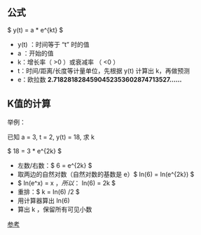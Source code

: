 <head>
    <script src="https://cdn.mathjax.org/mathjax/latest/MathJax.js?config=TeX-AMS-MML_HTMLorMML" type="text/javascript"></script>
    <script type="text/x-mathjax-config">
        MathJax.Hub.Config({
            tex2jax: {
            skipTags: ['script', 'noscript', 'style', 'textarea', 'pre'],
            inlineMath: [['$','$']]
            }
        });
    </script>
</head>

## 公式

$ y(t) = a * e^{kt} $

- y(t) ：时间等于 “t” 时的值
- a ：开始的值
- k：增长率（ >0 ）或衰减率 （ <0 ）
- t：时间/距离/长度等计量单位，先根据 y(t) 计算出 k，再做预测
- e：欧拉数 **2.7182818284590452353602874713527……**

## K值的计算

举例：

已知 a = 3, t = 2, y(t) = 18, 求 k

$ 18 = 3 * e^{2k} $

- 左数/右数：$ 6 = e^{2k} $
- 取两边的自然对数（自然对数的基数是 e）$ In(6) = In(e^{2k}) $
- $ In(e^x) = x $，所以：$ In(6) = 2k $
- 重排：$ k = In(6) /2 $
- 用计算器算出 In(6)
- 算出 k ，保留所有可见小数





[参考](https://www.shuxuele.com/algebra/exponential-growth.html)